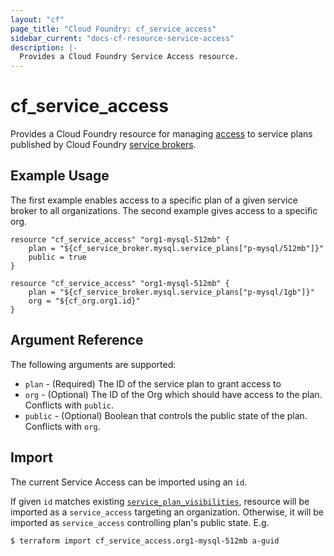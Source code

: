 ```yaml
---
layout: "cf"
page_title: "Cloud Foundry: cf_service_access"
sidebar_current: "docs-cf-resource-service-access"
description: |-
  Provides a Cloud Foundry Service Access resource.
---
```


# cf\_service\_access

Provides a Cloud Foundry resource for managing [access](https://docs.cloudfoundry.org/services/access-control.html)
to service plans published by Cloud Foundry [service brokers](https://docs.cloudfoundry.org/services/).

## Example Usage

The first example enables access to a specific plan of a given service broker to all organizations.
The second example gives access to a specific org.

```
resource "cf_service_access" "org1-mysql-512mb" {
    plan = "${cf_service_broker.mysql.service_plans["p-mysql/512mb"]}"
    public = true
}

resource "cf_service_access" "org1-mysql-512mb" {
    plan = "${cf_service_broker.mysql.service_plans["p-mysql/1gb"]}"
    org = "${cf_org.org1.id}"
}
```

## Argument Reference

The following arguments are supported:

* `plan` - (Required) The ID of the service plan to grant access to
* `org` - (Optional) The ID of the Org which should have access to the plan. Conflicts with `public`.
* `public` - (Optional) Boolean that controls the public state of the plan. Conflicts with `org`.

## Import

The current Service Access can be imported using an `id`.

If given `id` matches existing [`service_plan_visibilities`](https://apidocs.cloudfoundry.org/280/service_plan_visibilities/list_all_service_plan_visibilities.html),
resource will be imported as a `service_access` targeting an organization. Otherwise, it will be imported as `service_access` controlling plan's public state. E.g.

```
$ terraform import cf_service_access.org1-mysql-512mb a-guid
```
